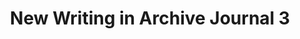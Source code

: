 ---
title: New Writing in Archive Journal 3
layout: entry
external_url: http://www.archivejournal.net/issue/3/
lede: I'm pleased to have two new pieces published in Archive Journal 3, a peer-reviewed online journal focused on the use and theory of archives and special collections in higher education. The first is a research article, "Foundations of Data Curation—The Pedagogy and Practice of 'Purposeful Work' with Research Data", co-authored with Carole L. Palmer, Nicholas Weber, and Allen Renear. The second is a contribution to the journal's 360&deg; feature. The entire issue looks wonderful.
---